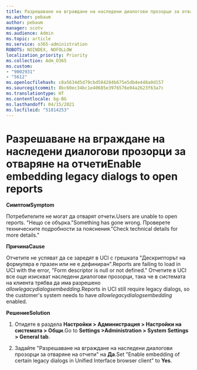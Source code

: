 ```yaml
---
title: Разрешаване на вграждане на наследени диалогови прозорци за отваряне на отчети
ms.author: pebaum
author: pebaum
manager: scotv
ms.audience: Admin
ms.topic: article
ms.service: o365-administration
ROBOTS: NOINDEX, NOFOLLOW
localization_priority: Priority
ms.collection: Adm_O365
ms.custom:
- "9002931"
- "5612"
ms.openlocfilehash: c8a5634d5d79cbd584284b675e5db4e448a0d157
ms.sourcegitcommit: 8bc60ec34bc1e40685e3976576e04a2623f63a7c
ms.translationtype: HT
ms.contentlocale: bg-BG
ms.lasthandoff: 04/15/2021
ms.locfileid: "51814253"
---
```

# <a name="enable-embedding-legacy-dialogs-to-open-reports"></a><span data-ttu-id="f4989-102">Разрешаване на вграждане на наследени диалогови прозорци за отваряне на отчети</span><span class="sxs-lookup"><span data-stu-id="f4989-102">Enable embedding legacy dialogs to open reports</span></span>

<span data-ttu-id="f4989-103">**Симптом**</span><span class="sxs-lookup"><span data-stu-id="f4989-103">**Symptom**</span></span>

<span data-ttu-id="f4989-104">Потребителите не могат да отварят отчети.</span><span class="sxs-lookup"><span data-stu-id="f4989-104">Users are unable to open reports.</span></span> <span data-ttu-id="f4989-105">"Нещо се обърка.</span><span class="sxs-lookup"><span data-stu-id="f4989-105">"Something has gone wrong.</span></span> <span data-ttu-id="f4989-106">Проверете техническите подробности за пояснения."</span><span class="sxs-lookup"><span data-stu-id="f4989-106">Check technical details for more details."</span></span>

<span data-ttu-id="f4989-107">**Причина**</span><span class="sxs-lookup"><span data-stu-id="f4989-107">**Cause**</span></span>

<span data-ttu-id="f4989-108">Отчетите не успяват да се заредят в UCI с грешката "Дескрипторът на формуляра е празен или не е дефиниран".</span><span class="sxs-lookup"><span data-stu-id="f4989-108">Reports are failing to load in UCI with the error, "Form descriptor is null or not defined."</span></span> <span data-ttu-id="f4989-109">Отчетите в UCI все още изискват наследени диалогови прозорци, така че в системата на клиента трябва да има разрешено *allowlegacydialogsembedding*.</span><span class="sxs-lookup"><span data-stu-id="f4989-109">Reports in UCI still require legacy dialogs, so the customer's system needs to have *allowlegacydialogsembedding* enabled.</span></span>

<span data-ttu-id="f4989-110">**Решение**</span><span class="sxs-lookup"><span data-stu-id="f4989-110">**Solution**</span></span>

1. <span data-ttu-id="f4989-111">Отидете в раздела **Настройки > Администрация > Настройки на системата > Общи**.</span><span class="sxs-lookup"><span data-stu-id="f4989-111">Go to **Settings >Administration > System Settings > General tab**.</span></span>

2. <span data-ttu-id="f4989-112">Задайте "Разрешаване на вграждане на наследени диалогови прозорци за отваряне на отчети" на **Да**.</span><span class="sxs-lookup"><span data-stu-id="f4989-112">Set "Enable embedding of certain legacy dialogs in Unified Interface browser client" to **Yes**.</span></span>
